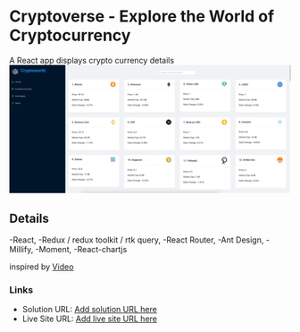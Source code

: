 # Cryptoverse - Explore the World of Cryptocurrency

A React app displays crypto currency details
![Cryptoworld](./sc1.png)

## Details

-React,
-Redux / redux toolkit / rtk query,
-React Router,
-Ant Design,
-Millify,
-Moment,
-React-chartjs

inspired by [Video](https://www.youtube.com/watch?v=9DDX3US3kss)

### Links

- Solution URL: [Add solution URL here](https://your-solution-url.com)
- Live Site URL: [Add live site URL here](https://your-live-site-url.com)
